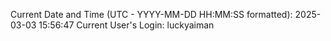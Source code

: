 Current Date and Time (UTC - YYYY-MM-DD HH:MM:SS formatted): 2025-03-03 15:56:47
Current User's Login: luckyaiman
